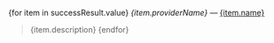 {for item in successResult.value}
*{item.providerName}* — [{item.name}]({item.url})
>{item.description}
{endfor}